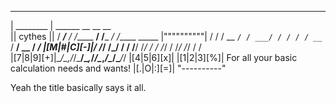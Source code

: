  __________
| ________ |   ______      __           __      __   
|| cythes ||  / ____/___ _/ /______  __/ /___ _/ /_____  _____
|""""""""""| / /   / __ `/ / ___/ / / / / __ `/ __/ __ \/ ___/
|[M|#|C][-]|/ /___/ /_/ / / /__/ /_/ / / /_/ / /_/ /_/ / /  
|[7|8|9][+]|\____/\__,_/_/\___/\__,_/_/\__,_/\__/\____/_/ 
|[4|5|6][x]|
|[1|2|3][%]| For all your basic calculation needs and wants!
|[.|O|:][=]|
"----------"   

Yeah the title basically says it all. 